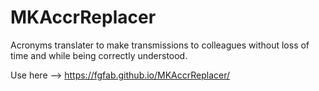 # MKAccrReplacer
Acronyms translater to make transmissions to colleagues without loss of time and while being correctly understood.

Use here --> https://fgfab.github.io/MKAccrReplacer/
